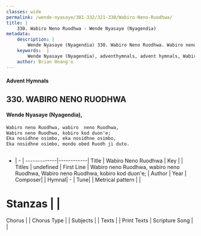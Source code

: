 ```yaml
---
classes: wide
permalink: /wende-nyasaye/301-332/321-330/Wabiro-Neno-Ruodhwa/
title: |
    330. Wabiro Neno Ruodhwa - Wende Nyasaye (Nyagendia)
metadata:
    description: |
        Wende Nyasaye (Nyagendia) 330. Wabiro Neno Ruodhwa. Wabiro neno Ruodhwa, wabiro  neno Ruodhwa, Wabiro neno Ruodhwa, kobiro kod duon'e; Eka nosidhne osimbo, eka nosidhne osimbo, Eka nosidhne osimbo, mondo obed Ruodh ji duto.   
    keywords:  |
        Wende Nyasaye (Nyagendia), adventhymnals, advent hymnals, Wabiro Neno Ruodhwa, Wabiro neno Ruodhwa, wabiro  neno Ruodhwa, Wabiro neno Ruodhwa, kobiro kod duon'e;. 
    author: Brian Onang'o
---
```


#### Advent Hymnals
## 330. WABIRO NENO RUODHWA
####  Wende Nyasaye (Nyagendia),

```txt
Wabiro neno Ruodhwa, wabiro  neno Ruodhwa,
Wabiro neno Ruodhwa, kobiro kod duon'e;
Eka nosidhne osimbo, eka nosidhne osimbo,
Eka nosidhne osimbo, mondo obed Ruodh ji duto.



```

- |   -  |
-------------|------------|
Title | Wabiro Neno Ruodhwa |
Key |  |
Titles | undefined |
First Line | Wabiro neno Ruodhwa, wabiro  neno Ruodhwa, Wabiro neno Ruodhwa, kobiro kod duon'e; |
Author | 
Year | 
Composer| |
Hymnal|  - |
Tune|  |
Metrical pattern | |
# Stanzas |  |
Chorus |  |
Chorus Type |  |
Subjects | |
Texts |  |
Print Texts | 
Scripture Song |  |
    
